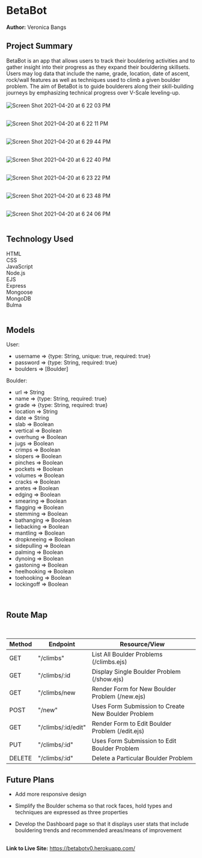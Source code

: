 # BetaBot

**Author:** Veronica Bangs


## Project Summary
BetaBot is an app that allows users to track their bouldering activities and to gather insight into their progress as they expand their bouldering skillsets.  Users may log data that include the name, grade, location, date of ascent, rock/wall features as well as techniques used to climb a given boulder problem.  The aim of BetaBot is to guide boulderers along their skill-building journeys by emphasizing technical progress over V-Scale leveling-up.         
</br>
![Screen Shot 2021-04-20 at 6 22 03 PM](https://user-images.githubusercontent.com/77699407/115471411-f0989600-a205-11eb-9d18-056d382a83d6.png)<br></br>

![Screen Shot 2021-04-20 at 6 22 11 PM](https://user-images.githubusercontent.com/77699407/115471490-132aaf00-a206-11eb-90db-042294231630.png)<br></br>

![Screen Shot 2021-04-20 at 6 29 44 PM](https://user-images.githubusercontent.com/77699407/115471710-6997ed80-a206-11eb-95a1-2feaf4acfd2c.png)<br></br>

![Screen Shot 2021-04-20 at 6 22 40 PM](https://user-images.githubusercontent.com/77699407/115471531-20479e00-a206-11eb-9c10-f20763f27371.png)<br></br>

![Screen Shot 2021-04-20 at 6 23 22 PM](https://user-images.githubusercontent.com/77699407/115471557-2b023300-a206-11eb-83f6-d5ee9d3a5c65.png)<br></br>

![Screen Shot 2021-04-20 at 6 23 48 PM](https://user-images.githubusercontent.com/77699407/115471581-348b9b00-a206-11eb-9c50-08ee4433e131.png)<br></br>

![Screen Shot 2021-04-20 at 6 24 06 PM](https://user-images.githubusercontent.com/77699407/115471611-3f463000-a206-11eb-9cf9-3ba9070bb2d2.png)<br></br>





## Technology Used
HTML </br>
CSS </br>
JavaScript </br>
Node.js </br>
EJS </br>
Express </br>
Mongoose </br>
MongoDB </br>
Bulma <br>
</br>

## Models

User:
 - username => {type: String, unique: true, required: true}
 - password => {type: String, required: true}
 - boulders => [Boulder]

 Boulder:
 - url => String
 - name => {type: String, required: true}
 - grade => {type: String, required: true}
 - location => String
 - date => String
 - slab => Boolean
 - vertical => Boolean
 - overhung => Boolean
 - jugs => Boolean
 - crimps => Boolean
 - slopers => Boolean
 - pinches => Boolean
 - pockets => Boolean
 - volumes => Boolean
 - cracks => Boolean
 - aretes => Boolean
 - edging => Boolean
 - smearing => Boolean
 - flagging => Boolean
 - stemming => Boolean
 - bathanging => Boolean
 - liebacking => Boolean
 - mantling => Boolean
 - dropkneeing => Boolean
 - sidepulling => Boolean
 - palming => Boolean
 - dynoing => Boolean
 - gastoning => Boolean
 - heelhooking => Boolean
 - toehooking => Boolean
 - lockingoff => Boolean

</br>

## Route Map
</br>

| Method | Endpoint | Resource/View |
|--------|----------|---------------|
|GET| "/climbs" | List All Boulder Problems (/climbs.ejs) |
|GET| "/climbs/:id | Display Single Boulder Problem (/show.ejs) |
|GET| "/climbs/new | Render Form for New Boulder Problem (/new.ejs) |
|POST| "/new" | Uses Form Submission to Create New Boulder Problem |
|GET| "/climbs/:id/edit" | Render Form to Edit Boulder Problem (/edit.ejs) |
|PUT| "/climbs/:id" | Uses Form Submission to Edit Boulder Problem |
|DELETE| "/climbs/:id" | Delete a Particular Boulder Problem |


## Future Plans
- Add more responsive design

- Simplify the Boulder schema so that rock faces, hold types and techniques are expressed as three properties

- Develop the Dashboard page so that it displays user stats that include bouldering trends and recommended areas/means of improvement
<br></br>


**Link to Live Site:** https://betabotv0.herokuapp.com/